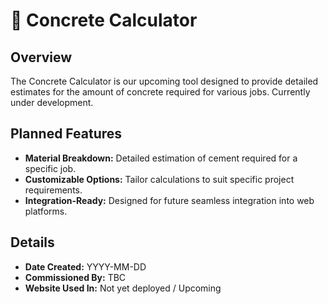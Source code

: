 # 🚧 Concrete Calculator

## Overview
The Concrete Calculator is our upcoming tool designed to provide detailed estimates for the amount of concrete required for various jobs. Currently under development.

## Planned Features
- **Material Breakdown:** Detailed estimation of cement required for a specific job.
- **Customizable Options:** Tailor calculations to suit specific project requirements.
- **Integration-Ready:** Designed for future seamless integration into web platforms.

## Details
- **Date Created:** YYYY-MM-DD  
- **Commissioned By:** TBC 
- **Website Used In:** Not yet deployed / Upcoming
